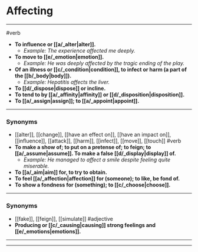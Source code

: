 # Affecting
---
#verb
- **To influence or [[a/_alter|alter]].**
	- _Example: The experience affected me deeply._
- **To move to [[e/_emotion|emotion]].**
	- _Example: He was deeply affected by the tragic ending of the play._
- **Of an illness or [[c/_condition|condition]], to infect or harm (a part of the [[b/_body|body]]).**
	- _Example: Hepatitis affects the liver._
- **To [[d/_dispose|dispose]] or incline.**
- **To tend to by [[a/_affinity|affinity]] or [[d/_disposition|disposition]].**
- **To [[a/_assign|assign]]; to [[a/_appoint|appoint]].**
---
### Synonyms
- [[alter]], [[change]], [[have an effect on]], [[have an impact on]], [[influence]], [[attack]], [[harm]], [[infect]], [[move]], [[touch]]
#verb
- **To make a show of; to put on a pretense of; to feign; to [[a/_assume|assume]]. To make a false [[d/_display|display]] of.**
	- _Example: He managed to affect a smile despite feeling quite miserable._
- **To [[a/_aim|aim]] for, to try to obtain.**
- **To feel [[a/_affection|affection]] for (someone); to like, be fond of.**
- **To show a fondness for (something); to [[c/_choose|choose]].**
---
### Synonyms
- [[fake]], [[feign]], [[simulate]]
#adjective
- **Producing or [[c/_causing|causing]] strong feelings and [[e/_emotions|emotions]].**
---
---
